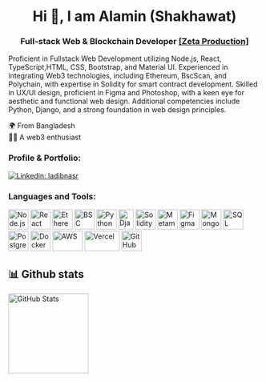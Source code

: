   <h1 align="center">Hi 👋, I am Alamin (Shakhawat)</h1>
<h3 align="center">Full-stack Web & Blockchain Developer <a href="https://zeta-production.com">[Zeta Production]</a></h3>

Proficient in Fullstack Web Development utilizing Node.js, React, TypeScript,HTML, CSS, Bootstrap, and Material UI. Experienced in integrating Web3 technologies, including  Ethereum, BscScan, and Polychain, with expertise in Solidity for smart contract development. Skilled in UX/UI design, proficient in Figma and Photoshop, with a keen eye for aesthetic and functional web design. Additional competencies include Python, Django, and a strong foundation in web design principles.

🌍 From Bangladesh  
🏃‍♂️ A web3 enthusiast
<h3 align="left">Profile & Portfolio:</h3>

[![Linkedin: ladibnasr](https://img.shields.io/badge/-Alamin%20Hossen-blue?style=flat-square&logo=Linkedin&logoColor=white&link=https://www.linkedin.com/in/alamin-hossen-4a1711206/)](https://www.linkedin.com/in/alamin-hossen-4a1711206/)
<br/>



<h3 align="left">Languages and Tools:</h3>
<p align="left"> 
  <img src="https://www.vectorlogo.zone/logos/nodejs/nodejs-icon.svg" alt="Node.js" width="40" height="40"/>
  <img src="https://www.vectorlogo.zone/logos/reactjs/reactjs-icon.svg" alt="React" width="40" height="40"/>
  <img src="https://github.com/Full-stack-Web-Dev-BD/Full-stack-Web-Dev-BD/assets/60449971/65a59c7a-bdc8-4085-a8cf-a010a896f35b" alt="Ethereum" width="40" height="40"/>
  <img src="https://github.com/Full-stack-Web-Dev-BD/Full-stack-Web-Dev-BD/assets/60449971/7937fa39-ae3a-4d7e-a288-722447df8c56" alt="BSC" width="40" height="40"/>
  <img src="https://www.vectorlogo.zone/logos/python/python-icon.svg" alt="Python" width="40" height="40"/>
  <img src="https://github.com/Full-stack-Web-Dev-BD/Full-stack-Web-Dev-BD/assets/60449971/cef1ecf4-716c-455d-8579-66a76a34a887" alt="Django" width="30" height="40"/>
  <img src="https://github.com/Full-stack-Web-Dev-BD/Full-stack-Web-Dev-BD/assets/60449971/005d29f6-b781-4b96-9104-5cb16a4fec91" alt="Solidity" width="40" height="40"/>
  <img src="https://github.com/Full-stack-Web-Dev-BD/Full-stack-Web-Dev-BD/assets/60449971/fe672f4c-1ef6-4e25-a1ed-4124b1a7c9a8" alt="Metamask" width="40" height="40"/>
  <img src="https://www.vectorlogo.zone/logos/figma/figma-icon.svg" alt="Figma" width="40" height="40"/>
  <img src="https://www.vectorlogo.zone/logos/mongodb/mongodb-icon.svg" alt="MongoDB" width="40" height="40"/>
  <img src="https://www.vectorlogo.zone/logos/sqlite/sqlite-icon.svg" alt="SQL" width="40" height="40"/>
  <img src="https://www.vectorlogo.zone/logos/postgresql/postgresql-icon.svg" alt="PostgreSQL" width="40" height="40"/>
  <img src="https://www.vectorlogo.zone/logos/docker/docker-icon.svg" alt="Docker" width="40" height="40"/>
  <img src="https://github.com/Full-stack-Web-Dev-BD/Full-stack-Web-Dev-BD/assets/60449971/5ac9747f-df6c-4711-ba35-d8799082ae50" alt="AWS" width="60" height="40"/>
  <img src="https://github.com/Full-stack-Web-Dev-BD/Full-stack-Web-Dev-BD/assets/60449971/546d4388-e2aa-41c0-aae9-5bd39f9d1e24" alt="Vercel" width="70" height="40"/>
  <img src="https://www.vectorlogo.zone/logos/github/github-icon.svg" alt="GitHub" width="40" height="40"/>
</p>



## 📊 Github stats
<img src="https://github-readme-stats.vercel.app/api?username=Full-stack-Web-Dev-BD&show_icons=true&bg_color=ffea00&title_color=000000&text_color=000000&icon_color=ff0000&hide_border=true&count_private=true" alt="GitHub Stats" height="160" />





